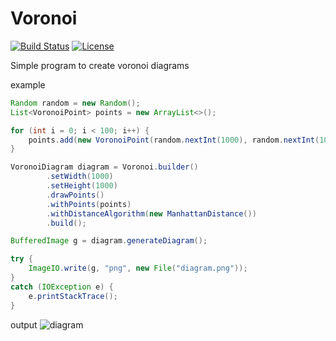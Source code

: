 # Voronoi

[![Build Status](https://travis-ci.org/Nesz/Voronoi.svg?branch=master)](https://travis-ci.org/Nesz/Voronoi)
[![License](https://img.shields.io/badge/License-Apache%202.0-blue.svg)](https://opensource.org/licenses/Apache-2.0)

Simple program to create voronoi diagrams

example
```java
Random random = new Random();
List<VoronoiPoint> points = new ArrayList<>();

for (int i = 0; i < 100; i++) {
    points.add(new VoronoiPoint(random.nextInt(1000), random.nextInt(1000)));
}

VoronoiDiagram diagram = Voronoi.builder()
        .setWidth(1000)
        .setHeight(1000)
        .drawPoints()
        .withPoints(points)
        .withDistanceAlgorithm(new ManhattanDistance())
        .build();

BufferedImage g = diagram.generateDiagram();

try {
    ImageIO.write(g, "png", new File("diagram.png"));
}
catch (IOException e) {
    e.printStackTrace();
}
```

output
![diagram](https://i.imgur.com/Gq88sbW.png)
